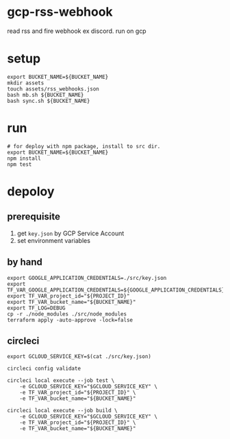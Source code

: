 # gcp-rss-webhook
read rss and fire webhook ex discord. run on gcp

# setup
```
export BUCKET_NAME=${BUCKET_NAME}
mkdir assets
touch assets/rss_webhooks.json
bash mb.sh ${BUCKET_NAME}
bash sync.sh ${BUCKET_NAME}
```


# run
```
# for deploy with npm package, install to src dir.
export BUCKET_NAME=${BUCKET_NAME}
npm install
npm test
```


# depoloy
## prerequisite
1. get `key.json` by GCP Service Account
2. set environment variables


## by hand
```
export GOOGLE_APPLICATION_CREDENTIALS=./src/key.json
export TF_VAR_GOOGLE_APPLICATION_CREDENTIALS=${GOOGLE_APPLICATION_CREDENTIALS}
export TF_VAR_project_id="${PROJECT_ID}"
export TF_VAR_bucket_name="${BUCKET_NAME}"
export TF_LOG=DEBUG
cp -r ./node_modules ./src/node_modules
terraform apply -auto-approve -lock=false
```

## circleci
```
export GCLOUD_SERVICE_KEY=$(cat ./src/key.json)

circleci config validate

circleci local execute --job test \
    -e GCLOUD_SERVICE_KEY="$GCLOUD_SERVICE_KEY" \
    -e TF_VAR_project_id="${PROJECT_ID}" \
    -e TF_VAR_bucket_name="${BUCKET_NAME}"

circleci local execute --job build \
    -e GCLOUD_SERVICE_KEY="$GCLOUD_SERVICE_KEY" \
    -e TF_VAR_project_id="${PROJECT_ID}" \
    -e TF_VAR_bucket_name="${BUCKET_NAME}"
```
